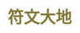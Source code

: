 ## <font color = #827839 face =kaiti size = 6>符文大地</font>
<!--stackedit_data:
eyJoaXN0b3J5IjpbLTk1MTY2ODEzMV19
-->